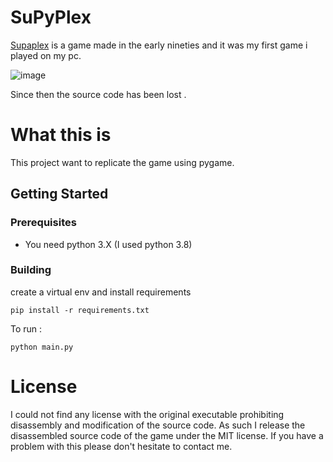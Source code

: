# SuPyPlex

[Supaplex](https://en.wikipedia.org/wiki/Supaplex) is a game made in the early nineties 
and it was my first game i played on my pc.

![image](https://vignette.wikia.nocookie.net/supaplex/images/1/11/Supaplex.png/revision/latest?cb=20180122150841)

Since then the source code has been lost .
 

# What this is
This project  want to replicate the game using pygame.

## Getting Started
### Prerequisites
- You need python 3.X (I used python 3.8)

### Building
create a virtual env and install requirements
```
pip install -r requirements.txt
```

To run :
```
python main.py
```


# License
I could not find any license with the original executable prohibiting
disassembly and modification of the source code. As such I release the
disassembled source code of the game under the MIT license. If you have
a problem with this please don't hesitate to contact me.